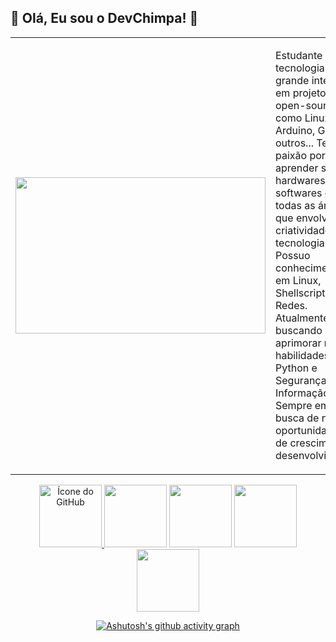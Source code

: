 <h2>🐒 Olá, Eu sou o DevChimpa! 🐒 </h2>

<table>
  <tr>
    <td>
      <img width='400' height='250' src="https://i.pinimg.com/originals/52/ce/57/52ce57e7e3cbb5a31cc7792180d734d9.gif"/>
    </td>
    <td>
      <p>
        Estudante de tecnologia com grande interesse em projetos open-source, como Linux e Arduino, Gimp e outros... 
        Tenho paixão por aprender sobre hardwares, softwares e todas as áreas que envolvem criatividade e tecnologia. Possuo conhecimentos em Linux, Shellscript e Redes.
        Atualmente estou buscando aprimorar minhas habilidades em Python e Segurança da Informação.
        Sempre em busca de novas oportunidades de crescimento e desenvolvimento.
      </p>
    </td>
  </tr>
</table>
 <div align="center">
  
<a href="https://github.com/devchimpa/Scripts_trampo">
        <img width="100" height="100" src="https://cdn-icons-png.flaticon.com/512/6124/6124995.png" alt="Ícone do GitHub">
    </a> <img width='100' height='100' src="https://cdn-icons-png.flaticon.com/512/5797/5797394.png"/> <img width='100' height='100' src="https://cdn-icons-png.flaticon.com/512/5968/5968350.png"/> <img width='100' height='100' src="https://img.icons8.com/?size=512&id=b4Y5rs3iBGqE&format=png"/> <img width='100' height='100' src="https://img.icons8.com/?size=512&id=63150&format=png"/>
<br>

[![Ashutosh's github activity graph](https://github-readme-activity-graph.vercel.app/graph?username=devchimpa&bg_color=000000&color=009936&line=00b30c&point=178a00&area=true&hide_border=true)](https://github.com/ashutosh00710/github-readme-activity-graph)

  </div>
 
